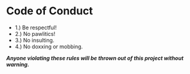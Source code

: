 # Code of Conduct

- 1.) Be respectful!
- 2.) No pawlitics!
- 3.) No insulting.
- 4.) No doxxing or mobbing.

***Anyone violating these rules will be thrown out of this project without warning.***
